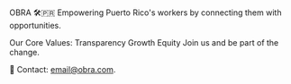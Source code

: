 OBRA 🛠️🇵🇷
Empowering Puerto Rico's workers by connecting them with opportunities.

Our Core Values:
Transparency
Growth
Equity
Join us and be part of the change.

📧 Contact: email@obra.com.
